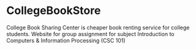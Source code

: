 # CollegeBookStore
College Book Sharing Center is cheaper book renting service for college students. Website for group assignment for subject Introduction to Computers &amp; Information Processing (CSC 101)

